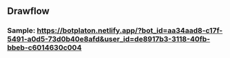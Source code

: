 ## Drawflow
### Sample: https://botplaton.netlify.app/?bot_id=aa34aad8-c17f-5491-a0d5-73d0b40e8afd&user_id=de8917b3-3118-40fb-bbeb-c6014630c004